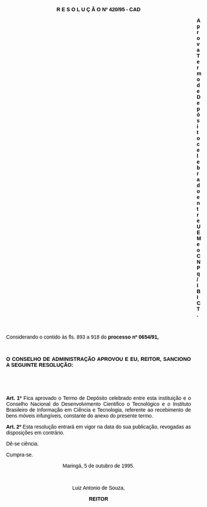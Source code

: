 <BODY TEXT="#000000">

<B><FONT FACE="Arial"><P ALIGN="CENTER">R E S O L U &Ccedil; &Atilde; O  Nº 420/95 - CAD</P>
</B><P ALIGN="JUSTIFY"></P><DIR>
<DIR>
<DIR>
<DIR>
<DIR>
<DIR>
<DIR>
<DIR>
<DIR>
<DIR>
<DIR>
<DIR>
<DIR>

<B><P ALIGN="JUSTIFY">Aprova Termo de Dep&oacute;sito celebrado entre UEM e o CNPq/IBICT.</P>
</B><P ALIGN="JUSTIFY"></P>
<P ALIGN="JUSTIFY">&nbsp;</P></DIR>
</DIR>
</DIR>
</DIR>
</DIR>
</DIR>
</DIR>
</DIR>
</DIR>
</DIR>
</DIR>
</DIR>
</DIR>

<P ALIGN="JUSTIFY">Considerando o contido &agrave;s fls. 893 a 918 do <B>processo nº 0654/91,</P>
</B><P ALIGN="JUSTIFY"></P>
<P ALIGN="JUSTIFY">&nbsp;</P>
<B><P ALIGN="JUSTIFY">O CONSELHO DE ADMINISTRA&Ccedil;&Atilde;O APROVOU E EU, REITOR, SANCIONO A SEGUINTE RESOLU&Ccedil;&Atilde;O:</P>
</B><P ALIGN="JUSTIFY"></P>
<P ALIGN="JUSTIFY">&nbsp;</P>
<P ALIGN="JUSTIFY">&nbsp;</P>
<B><P ALIGN="JUSTIFY">Art. 1º</B> Fica aprovado o Termo de Dep&oacute;sito celebrado entre esta institui&ccedil;&atilde;o e o Conselho Nacional do Desenvolvimento Cientifico o Tecnol&oacute;gico e o Instituto Brasileiro de Informa&ccedil;&atilde;o em Ci&ecirc;ncia e Tecnologia, referente ao recebimento de bens m&oacute;veis infung&iacute;veis, constante do anexo do presente termo.</P>
<B><P ALIGN="JUSTIFY">Art. 2º</B> Esta resolu&ccedil;&atilde;o entrar&aacute; em vigor na data do sua publica&ccedil;&atilde;o, revogadas as disposi&ccedil;&otilde;es em contr&aacute;rio. </P>
<P ALIGN="JUSTIFY">D&ecirc;-se ci&ecirc;ncia.</P>
<P ALIGN="JUSTIFY">Cumpra-se.</P>
<P ALIGN="CENTER">Maring&aacute;, 5 de outubro de 1995.</P>
<P ALIGN="CENTER"></P>
<P ALIGN="CENTER">&nbsp;</P>
<P ALIGN="CENTER">Luiz Antonio de Souza,</P>
<B><P ALIGN="CENTER">REITOR</P></B></FONT></BODY>
